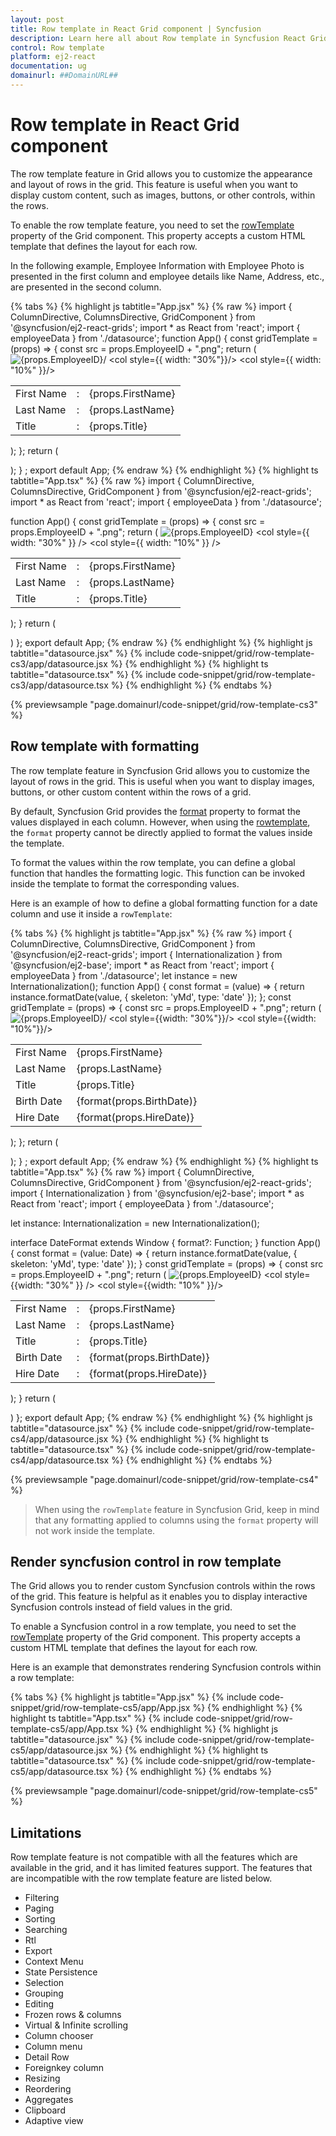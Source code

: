 ```yaml
---
layout: post
title: Row template in React Grid component | Syncfusion
description: Learn here all about Row template in Syncfusion React Grid component of Syncfusion Essential JS 2 and more.
control: Row template 
platform: ej2-react
documentation: ug
domainurl: ##DomainURL##
---
```


# Row template in React Grid component

The row template feature in Grid allows you to customize the appearance and layout of rows in the grid. This feature is useful when you want to display custom content, such as images, buttons, or other controls, within the rows.

To enable the row template feature, you need to set the [rowTemplate](https://ej2.syncfusion.com/react/documentation/api/grid/#rowtemplate) property of the Grid component. This property accepts a custom HTML template that defines the layout for each row. 

In the following example, Employee Information with Employee Photo is presented in the first column and employee details like Name, Address, etc., are presented in the second column.

{% tabs %}
{% highlight js tabtitle="App.jsx" %}
{% raw %}
import { ColumnDirective, ColumnsDirective, GridComponent } from '@syncfusion/ej2-react-grids';
import * as React from 'react';
import { employeeData } from './datasource';
function App() {
    const gridTemplate = (props) => {
        const src = props.EmployeeID + ".png";
        return (<tr className="templateRow">
      <td className="photo">
        <img src={src} alt={props.EmployeeID}/>
      </td>
      <td className="details">
        <table className="CardTable" cellPadding={3} cellSpacing={2}>
          <colgroup>
            <col style={{ width: "30%"}}/>
            <col style={{ width: "10%" }}/>
          </colgroup>
          <tbody>
            <tr>
              <td className="CardHeader">First Name </td>
              <td>:</td>
              <td>{props.FirstName} </td>
            </tr>
            <tr>
              <td className="CardHeader">Last Name</td>
              <td>:</td>
              <td>{props.LastName} </td>
            </tr>
            <tr>
              <td className="CardHeader">Title</td>
              <td>:</td>
              <td>{props.Title}</td>
            </tr>
          </tbody>
        </table>
      </td>
    </tr>);
    };
    return (<div>
    <GridComponent dataSource={employeeData} rowTemplate={gridTemplate} height='315'>
      <ColumnsDirective>
        <ColumnDirective headerText='EmployeeImage' width='180' textAlign='Center' field='OrderID'/>
        <ColumnDirective headerText='Employee Details' width='300' textAlign='Left' field='CustomerName'/>
      </ColumnsDirective>
    </GridComponent>
  </div>);
}
;
export default App;
{% endraw %}
{% endhighlight %}
{% highlight ts tabtitle="App.tsx" %}
{% raw %}
import { ColumnDirective, ColumnsDirective, GridComponent } from '@syncfusion/ej2-react-grids';
import * as React from 'react';
import { employeeData } from './datasource';

function App() {
  const gridTemplate = (props) => {
    const src = props.EmployeeID + ".png";
    return (<tr className="templateRow">
      <td className="photo">
        <img src={src} alt={props.EmployeeID} />
      </td>
      <td className="details">
        <table className="CardTable" cellPadding={3} cellSpacing={2}>
          <colgroup>
            <col style={{ width: "30%" }} />
            <col style={{ width: "10%" }} />
          </colgroup>
          <tbody>
            <tr>
              <td className="CardHeader">First Name </td>
              <td>:</td>
              <td>{props.FirstName} </td>
            </tr>
            <tr>
              <td className="CardHeader">Last Name</td>
              <td>:</td>
              <td>{props.LastName} </td>
            </tr>
            <tr>
              <td className="CardHeader">Title</td>
              <td>:</td>
              <td>{props.Title}</td>
            </tr>
          </tbody>
        </table>
      </td>
    </tr>
    );
  }
  return (<div>
    <GridComponent dataSource={employeeData} rowTemplate={gridTemplate} height='315'>
      <ColumnsDirective>
        <ColumnDirective headerText='EmployeeImage' width='180' textAlign='Center' field='OrderID' />
        <ColumnDirective headerText='Employee Details' width='300' textAlign='Left' field='CustomerName' />
      </ColumnsDirective>
    </GridComponent>
  </div>)
};
export default App;
{% endraw %}
{% endhighlight %}
{% highlight js tabtitle="datasource.jsx" %}
{% include code-snippet/grid/row-template-cs3/app/datasource.jsx %}
{% endhighlight %}
{% highlight ts tabtitle="datasource.tsx" %}
{% include code-snippet/grid/row-template-cs3/app/datasource.tsx %}
{% endhighlight %}
{% endtabs %}

 {% previewsample "page.domainurl/code-snippet/grid/row-template-cs3" %}

## Row template with formatting

The row template feature in Syncfusion Grid allows you to customize the layout of rows in the grid. This is useful when you want to display images, buttons, or other custom content within the rows of a grid.

By default, Syncfusion Grid provides the [format](https://ej2.syncfusion.com/react/documentation/api/grid/column/#format) property to format the values displayed in each column. However, when using the [rowtemplate](https://ej2.syncfusion.com/react/documentation/api/grid/#rowtemplate), the `format` property cannot be directly applied to format the values inside the template.

To format the values within the row template, you can define a global function that handles the formatting logic. This function can be invoked inside the template to format the corresponding values.

Here is an example of how to define a global formatting function for a date column and use it inside a `rowTemplate`:

{% tabs %}
{% highlight js tabtitle="App.jsx" %}
{% raw %}
import { ColumnDirective, ColumnsDirective, GridComponent } from '@syncfusion/ej2-react-grids';
import { Internationalization } from '@syncfusion/ej2-base';
import * as React from 'react';
import { employeeData } from './datasource';
let instance = new Internationalization();
function App() {
    const format = (value) => {
        return instance.formatDate(value, { skeleton: 'yMd', type: 'date' });
    };
    const gridTemplate = (props) => {
        const src = props.EmployeeID + ".png";
        return (<tr className="templateRow">
      <td className="photo">
        <img src={src} alt={props.EmployeeID}/>
      </td>
      <td className="details">
        <table className="CardTable" cellPadding={3} cellSpacing={2}>
          <colgroup>
            <col style={{width: "30%"}}/>
            <col style={{width: "10%"}}/>
          </colgroup>
          <tbody>
            <tr>
              <td className="CardHeader">First Name </td>
              <td>{props.FirstName} </td>
            </tr>
            <tr>
              <td className="CardHeader">Last Name</td>
              <td>{props.LastName} </td>
            </tr>
            <tr>
              <td className="CardHeader">Title</td>
              <td>{props.Title}</td>
            </tr>
            <tr>
              <td className="CardHeader">Birth Date</td>
              <td> {format(props.BirthDate)}</td>
            </tr>
            <tr>
              <td className="CardHeader">Hire Date</td>
              <td>{format(props.HireDate)}</td>
            </tr>
          </tbody>
        </table>
      </td>
    </tr>);
    };
    return (<div>
    <GridComponent dataSource={employeeData} rowTemplate={gridTemplate} height='315'>
      <ColumnsDirective>
        <ColumnDirective headerText='EmployeeImage' width='180' textAlign='Center' field='OrderID'/>
        <ColumnDirective headerText='Employee Details' width='300' textAlign='Left' field='CustomerName'/>
      </ColumnsDirective>
    </GridComponent>
  </div>);
}
;
export default App;
{% endraw %}
{% endhighlight %}
{% highlight ts tabtitle="App.tsx" %}
{% raw %}
import { ColumnDirective, ColumnsDirective, GridComponent } from '@syncfusion/ej2-react-grids';
import { Internationalization } from '@syncfusion/ej2-base';
import * as React from 'react';
import { employeeData } from './datasource';

let instance: Internationalization = new Internationalization();

interface DateFormat extends Window {
  format?: Function;
}
function App() {
  const format = (value: Date) => {
    return instance.formatDate(value, { skeleton: 'yMd', type: 'date' });
  }
  const gridTemplate = (props) => {
    const src = props.EmployeeID + ".png";
    return (<tr className="templateRow">
      <td className="photo">
        <img src={src} alt={props.EmployeeID} />
      </td>
      <td className="details">
        <table className="CardTable" cellPadding={3} cellSpacing={2}>
          <colgroup>
            <col style={{width: "30%" }} />
            <col style={{width: "10%" }}/>
          </colgroup>
          <tbody>
            <tr>
              <td className="CardHeader">First Name </td>
              <td>:</td>
              <td>{props.FirstName} </td>
            </tr>
            <tr>
              <td className="CardHeader">Last Name</td>
              <td>:</td>
              <td>{props.LastName} </td>
            </tr>
            <tr>
              <td className="CardHeader">Title</td>
              <td>:</td>
              <td>{props.Title}</td>
            </tr>
            <tr>
              <td className="CardHeader">Birth Date</td>
              <td>:</td>
              <td> {format(props.BirthDate)}</td>
            </tr>
            <tr>
              <td className="CardHeader">Hire Date</td>
              <td>:</td>
              <td>{format(props.HireDate)}</td>
            </tr>
          </tbody>
        </table>
      </td>
    </tr>
    );
  }
  return (<div>
    <GridComponent dataSource={employeeData} rowTemplate={gridTemplate} height='315'>
      <ColumnsDirective>
        <ColumnDirective headerText='EmployeeImage' width='180' textAlign='Center' field='OrderID' />
        <ColumnDirective headerText='Employee Details' width='300' textAlign='Left' field='CustomerName' />
      </ColumnsDirective>
    </GridComponent>
  </div>)
};
export default App;
{% endraw %}
{% endhighlight %}
{% highlight js tabtitle="datasource.jsx" %}
{% include code-snippet/grid/row-template-cs4/app/datasource.jsx %}
{% endhighlight %}
{% highlight ts tabtitle="datasource.tsx" %}
{% include code-snippet/grid/row-template-cs4/app/datasource.tsx %}
{% endhighlight %}
{% endtabs %}

 {% previewsample "page.domainurl/code-snippet/grid/row-template-cs4" %}

> When using the `rowTemplate` feature in Syncfusion Grid, keep in mind that any formatting applied to columns using the `format` property will not work inside the template.

## Render syncfusion control in row template

The Grid allows you to render custom Syncfusion controls within the rows of the grid. This feature is helpful as it enables you to display interactive Syncfusion controls instead of field values in the grid.

To enable a Syncfusion control in a row template, you need to set the [rowTemplate](https://ej2.syncfusion.com/react/documentation/api/grid/#rowtemplate) property of the Grid component. This property accepts a custom HTML template that defines the layout for each row. 

Here is an example that demonstrates rendering Syncfusion controls within a row template:

{% tabs %}
{% highlight js tabtitle="App.jsx" %}
{% include code-snippet/grid/row-template-cs5/app/App.jsx %}
{% endhighlight %}
{% highlight ts tabtitle="App.tsx" %}
{% include code-snippet/grid/row-template-cs5/app/App.tsx %}
{% endhighlight %}
{% highlight js tabtitle="datasource.jsx" %}
{% include code-snippet/grid/row-template-cs5/app/datasource.jsx %}
{% endhighlight %}
{% highlight ts tabtitle="datasource.tsx" %}
{% include code-snippet/grid/row-template-cs5/app/datasource.tsx %}
{% endhighlight %}
{% endtabs %}

 {% previewsample "page.domainurl/code-snippet/grid/row-template-cs5" %}

## Limitations

Row template feature is not compatible with all the features which are available in the grid, and it has limited features support. The features that are incompatible with the row template feature are listed below.

* Filtering
* Paging
* Sorting
* Searching
* Rtl
* Export
* Context Menu
* State Persistence
* Selection
* Grouping
* Editing
* Frozen rows & columns
* Virtual & Infinite scrolling
* Column chooser
* Column menu
* Detail Row
* Foreignkey column
* Resizing
* Reordering
* Aggregates
* Clipboard
* Adaptive view